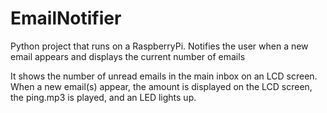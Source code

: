 # EmailNotifier
Python project that runs on a RaspberryPi. Notifies the user when a new email appears and displays the current number of emails

It shows the number of unread emails in the main inbox on an LCD screen.
When a new email(s) appear, the amount is displayed on the LCD screen, the ping.mp3 is played, and an LED lights up.
